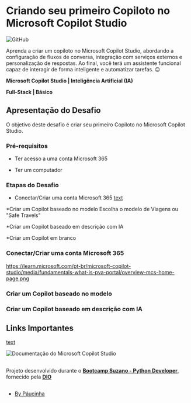 # Criando seu primeiro Copiloto no Microsoft Copilot Studio

![GitHub](https://img.shields.io/github/license/Paucinha/api-ecommerce-dio?style=flat-square)

Aprenda a criar um copiloto no Microsoft Copilot Studio, abordando a configuração de fluxos de conversa, integração com serviços externos e personalização de respostas. Ao final, você terá um assistente funcional capaz de interagir de forma inteligente e automatizar tarefas. 😉

**Microsoft Copilot Studio | Inteligência Artificial (IA)**

**Full-Stack | Básico**

## Apresentação do Desafio

O objetivo deste desafio é criar seu primeiro Copiloto no Microsoft Copilot Studio.

### Pré-requisitos 

* Ter acesso a uma conta Microsoft 365

* Ter um computador

### Etapas do Desafio

* Conectar/Criar uma conta Microsoft 365 
[text](https://copilotstudio.microsoft.com/)

*Criar um Copilot baseado no modelo 
Escolha o modelo de Viagens ou "Safe Travels" 

*Criar um Copilot baseado em descrição com IA 

*Criar um Copilot em branco


### Conectar/Criar uma conta Microsoft 365 

https://learn.microsoft.com/pt-br/microsoft-copilot-studio/media/fundamentals-what-is-pva-portal/overview-mcs-home-page.png

### Criar um Copilot baseado no modelo 


### Criar um Copilot baseado em descrição com IA 





## Links Importantes

[text](https://learn.microsoft.com/pt-br/microsoft-copilot-studio/)


![Documentação do Microsoft Copilot Studio](https://assets.dio.me/IwGGaOEYVw9pPUMVGEaqp7eKn1gV22wDOHmmAmI0zDY/f:webp/h:221/q:80/L3RyYWNrcy9jb3Zlci83OWZiNzhkZC0xNTQ3LTQ0N2YtYTNkOC04ZGQwMWU1YWMzNTEucG5n)

##

Projeto desenvolvido durante o [**Bootcamp Suzano - Python Developer**](https://www.dio.me/bootcamp/suzano-python-developer), fornecido pela [**DIO**](https://www.dio.me/)

##

- [By Páucinha](https://github.com/Paucinha)

